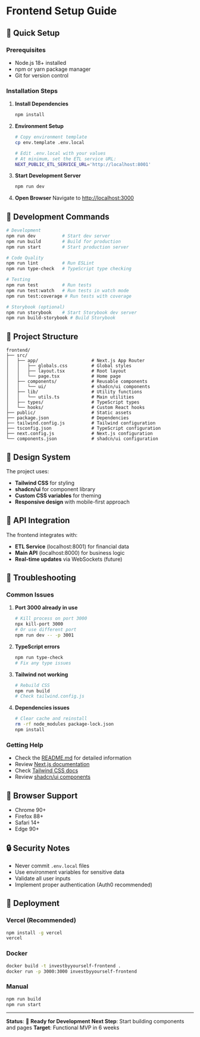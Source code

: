 # Frontend Setup Guide

## 🚀 Quick Setup

### Prerequisites
- Node.js 18+ installed
- npm or yarn package manager
- Git for version control

### Installation Steps

1. **Install Dependencies**
   ```bash
   npm install
   ```

2. **Environment Setup**
   ```bash
   # Copy environment template
   cp env.template .env.local

   # Edit .env.local with your values
   # At minimum, set the ETL service URL:
   NEXT_PUBLIC_ETL_SERVICE_URL='http://localhost:8001'
   ```

3. **Start Development Server**
   ```bash
   npm run dev
   ```

4. **Open Browser**
   Navigate to [http://localhost:3000](http://localhost:3000)

## 🔧 Development Commands

```bash
# Development
npm run dev          # Start dev server
npm run build        # Build for production
npm run start        # Start production server

# Code Quality
npm run lint         # Run ESLint
npm run type-check   # TypeScript type checking

# Testing
npm run test         # Run tests
npm run test:watch   # Run tests in watch mode
npm run test:coverage # Run tests with coverage

# Storybook (optional)
npm run storybook    # Start Storybook dev server
npm run build-storybook # Build Storybook
```

## 📁 Project Structure

```
frontend/
├── src/
│   ├── app/                    # Next.js App Router
│   │   ├── globals.css         # Global styles
│   │   ├── layout.tsx          # Root layout
│   │   └── page.tsx            # Home page
│   ├── components/             # Reusable components
│   │   └── ui/                 # shadcn/ui components
│   ├── lib/                    # Utility functions
│   │   └── utils.ts            # Main utilities
│   ├── types/                  # TypeScript types
│   └── hooks/                  # Custom React hooks
├── public/                     # Static assets
├── package.json                # Dependencies
├── tailwind.config.js          # Tailwind configuration
├── tsconfig.json               # TypeScript configuration
├── next.config.js              # Next.js configuration
└── components.json             # shadcn/ui configuration
```

## 🎨 Design System

The project uses:
- **Tailwind CSS** for styling
- **shadcn/ui** for component library
- **Custom CSS variables** for theming
- **Responsive design** with mobile-first approach

## 🔗 API Integration

The frontend integrates with:
- **ETL Service** (localhost:8001) for financial data
- **Main API** (localhost:8000) for business logic
- **Real-time updates** via WebSockets (future)

## 🚨 Troubleshooting

### Common Issues

1. **Port 3000 already in use**
   ```bash
   # Kill process on port 3000
   npx kill-port 3000
   # Or use different port
   npm run dev -- -p 3001
   ```

2. **TypeScript errors**
   ```bash
   npm run type-check
   # Fix any type issues
   ```

3. **Tailwind not working**
   ```bash
   # Rebuild CSS
   npm run build
   # Check tailwind.config.js
   ```

4. **Dependencies issues**
   ```bash
   # Clear cache and reinstall
   rm -rf node_modules package-lock.json
   npm install
   ```

### Getting Help

- Check the [README.md](README.md) for detailed information
- Review [Next.js documentation](https://nextjs.org/docs)
- Check [Tailwind CSS docs](https://tailwindcss.com/docs)
- Review [shadcn/ui components](https://ui.shadcn.com/)

## 📱 Browser Support

- Chrome 90+
- Firefox 88+
- Safari 14+
- Edge 90+

## 🔒 Security Notes

- Never commit `.env.local` files
- Use environment variables for sensitive data
- Validate all user inputs
- Implement proper authentication (Auth0 recommended)

## 🚀 Deployment

### Vercel (Recommended)
```bash
npm install -g vercel
vercel
```

### Docker
```bash
docker build -t investbyyourself-frontend .
docker run -p 3000:3000 investbyyourself-frontend
```

### Manual
```bash
npm run build
npm run start
```

---

**Status**: 🚀 **Ready for Development**
**Next Step**: Start building components and pages
**Target**: Functional MVP in 6 weeks
